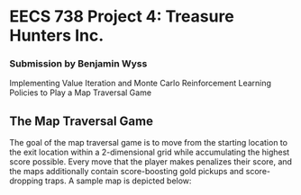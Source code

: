 # EECS 738 Project 4: Treasure Hunters Inc.

### Submission by Benjamin Wyss

Implementing Value Iteration and Monte Carlo Reinforcement Learning Policies to Play a Map Traversal Game

## The Map Traversal Game

The goal of the map traversal game is to move from the starting location to the exit location within a 2-dimensional grid while accumulating the highest score possible. Every move that the player makes penalizes their score, and the maps additionally contain score-boosting gold pickups and score-dropping traps. A sample map is depicted below:


